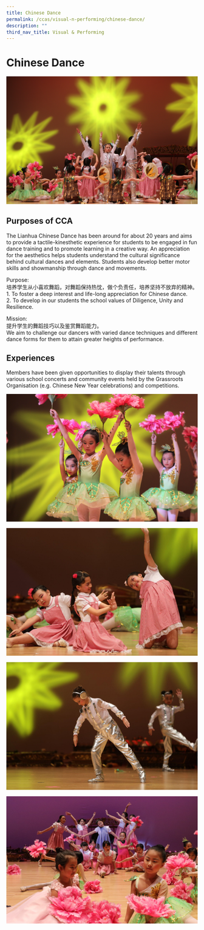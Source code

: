 ```yaml
---
title: Chinese Dance
permalink: /ccas/visual-n-performing/chinese-dance/
description: ""
third_nav_title: Visual & Performing
---
```

# Chinese Dance

![](/images/CCAs/Chinese%20Dance/6R6A8100.jpg)

## Purposes of CCA

The Lianhua Chinese Dance has been around for about 20 years and aims to provide a tactile-kinesthetic experience for students to be engaged in fun dance training and to promote learning in a creative way. An appreciation for the aesthetics helps students understand the cultural significance behind cultural dances and elements. Students also develop better motor skills and showmanship through dance and movements.


Purpose:   
培养学生从小喜欢舞蹈，对舞蹈保持热忱，做个负责任，培养坚持不放弃的精神。   
1\. To foster a deep interest and life-long appreciation for Chinese dance.   
2\. To develop in our students the school values of Diligence, Unity and Resilience.

Mission:   
提升学生的舞蹈技巧以及鉴赏舞蹈能力。   
We aim to challenge our dancers with varied dance techniques and different dance forms for them to attain greater heights of performance.

## Experiences

Members have been given opportunities to display their talents through various school concerts and community events held by the Grassroots Organisation (e.g. Chinese New Year celebrations) and competitions.


![](/images/CCAs/Chinese%20Dance/6R6A8076.jpg)

![](/images/CCAs/Chinese%20Dance/Chinese%20Dance-1.jpg)

![](/images/CCAs/Chinese%20Dance/Chinese%20Dance-2.jpg)

![](/images/CCAs/Chinese%20Dance/IMG_0623.jpg)